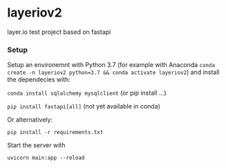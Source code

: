 # layeriov2
layer.io test project based on fastapi

### Setup

Setup an environemnt with Python 3.7 (for example with Anaconda ```conda create -n layeriov2 python=3.7 && conda activate layeriov2```) and install the dependecies with:

```conda install sqlalchemy mysqlclient``` (or pip install ...)

```pip install fastapi[all]``` (not yet available in conda)

Or alternatively:

```pip install -r requirements.txt```

Start the server with 

```uvicorn main:app --reload```
